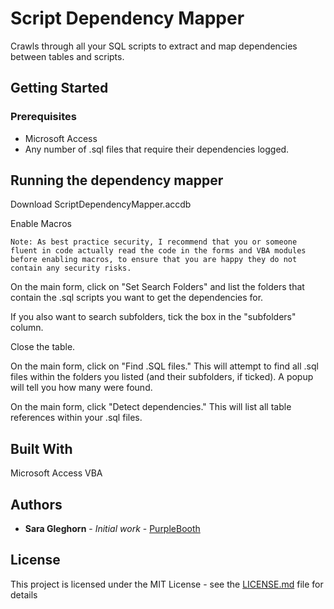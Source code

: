 # Script Dependency Mapper
Crawls through all your SQL scripts to extract and map dependencies between tables and scripts.

## Getting Started

### Prerequisites

- Microsoft Access
- Any number of .sql files that require their dependencies logged.

## Running the dependency mapper

Download ScriptDependencyMapper.accdb

Enable Macros
```
Note: As best practice security, I recommend that you or someone fluent in code actually read the code in the forms and VBA modules before enabling macros, to ensure that you are happy they do not contain any security risks.
```
On the main form, click on "Set Search Folders" and list the folders that contain the .sql scripts you want to get the dependencies for.

If you also want to search subfolders, tick the box in the "subfolders" column.

Close the table.

On the main form, click on "Find .SQL files." This will attempt to find all .sql files within the folders you listed (and their subfolders, if ticked). A popup will tell you how many were found.

On the main form, click "Detect dependencies." This will list all table references within your .sql files.

## Built With

Microsoft Access VBA

## Authors

* **Sara Gleghorn** - *Initial work* - [PurpleBooth](https://github.com/PurpleBooth)

## License

This project is licensed under the MIT License - see the [LICENSE.md](LICENSE.md) file for details
